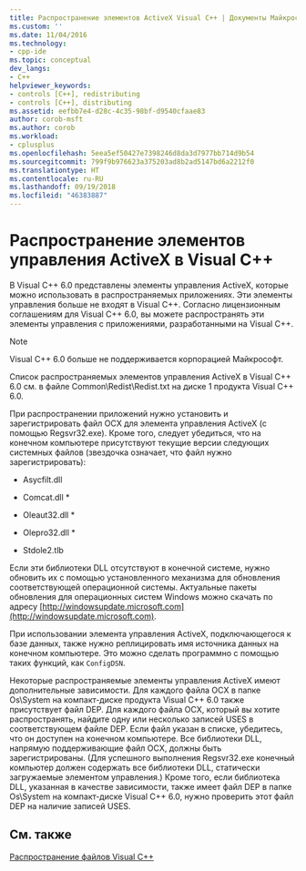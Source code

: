 ```yaml
---
title: Распространение элементов ActiveX Visual C++ | Документы Майкрософт
ms.custom: ''
ms.date: 11/04/2016
ms.technology:
- cpp-ide
ms.topic: conceptual
dev_langs:
- C++
helpviewer_keywords:
- controls [C++], redistributing
- controls [C++], distributing
ms.assetid: eefbb7e4-d28c-4c35-98bf-d9540cfaae83
author: corob-msft
ms.author: corob
ms.workload:
- cplusplus
ms.openlocfilehash: 5eea5ef50427e7398246d8da3d7977bb714d9b54
ms.sourcegitcommit: 799f9b976623a375203ad8b2ad5147bd6a2212f0
ms.translationtype: HT
ms.contentlocale: ru-RU
ms.lasthandoff: 09/19/2018
ms.locfileid: "46383887"
---
```

# <a name="redistributing-visual-c-activex-controls"></a>Распространение элементов управления ActiveX в Visual C++

В Visual C++ 6.0 представлены элементы управления ActiveX, которые можно использовать в распространяемых приложениях. Эти элементы управления больше не входят в Visual C++. Согласно лицензионным соглашениям для Visual C++ 6.0, вы можете распространять эти элементы управления с приложениями, разработанными на Visual C++.

> [!NOTE]
>  Visual C++ 6.0 больше не поддерживается корпорацией Майкрософт.

Список распространяемых элементов управления ActiveX в Visual C++ 6.0 см. в файле Common\Redist\Redist.txt на диске 1 продукта Visual C++ 6.0.

При распространении приложений нужно установить и зарегистрировать файл OCX для элемента управления ActiveX (с помощью Regsvr32.exe). Кроме того, следует убедиться, что на конечном компьютере присутствуют текущие версии следующих системных файлов (звездочка означает, что файл нужно зарегистрировать):

- Asycfilt.dll

- Comcat.dll \*

- Oleaut32.dll \*

- Olepro32.dll \*

- Stdole2.tlb

Если эти библиотеки DLL отсутствуют в конечной системе, нужно обновить их с помощью установленного механизма для обновления соответствующей операционной системы. Актуальные пакеты обновления для операционных систем Windows можно скачать по адресу [http://windowsupdate.microsoft.com](http://windowsupdate.microsoft.com).

При использовании элемента управления ActiveX, подключающегося к базе данных, также нужно реплицировать имя источника данных на конечном компьютере. Это можно сделать программно с помощью таких функций, как `ConfigDSN`.

Некоторые распространяемые элементы управления ActiveX имеют дополнительные зависимости. Для каждого файла OCX в папке Os\System на компакт-диске продукта Visual C++ 6.0 также присутствует файл DEP. Для каждого файла OCX, который вы хотите распространять, найдите одну или несколько записей USES в соответствующем файле DEP. Если файл указан в списке, убедитесь, что он доступен на конечном компьютере. Все библиотеки DLL, напрямую поддерживающие файл OCX, должны быть зарегистрированы. (Для успешного выполнения Regsvr32.exe конечный компьютер должен содержать все библиотеки DLL, статически загружаемые элементом управления.) Кроме того, если библиотека DLL, указанная в качестве зависимости, также имеет файл DEP в папке Os\System на компакт-диске Visual C++ 6.0, нужно проверить этот файл DEP на наличие записей USES.

## <a name="see-also"></a>См. также

[Распространение файлов Visual C++](../ide/redistributing-visual-cpp-files.md)